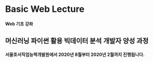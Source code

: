 # Basic Web Lecture
#### Web 기초 강좌
## 머신러닝 파이썬 활용 빅데이터 분석 개발자 양성 과정
#### 서울호서직업능력개발원에서 2020년 8월부터 2020년 2월까지 진행됩니다.
